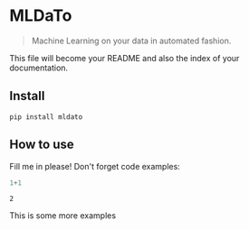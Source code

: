 # MLDaTo
> Machine Learning on your data in automated fashion.


This file will become your README and also the index of your documentation.

## Install

`pip install mldato`

## How to use

Fill me in please! Don't forget code examples:

```python
1+1
```




    2



This is some more examples
